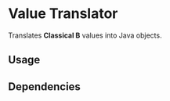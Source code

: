 # Value Translator

Translates **Classical B** values into Java objects.

## Usage

## Dependencies
